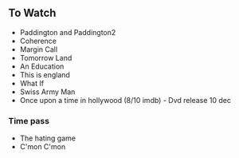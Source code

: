 
## To Watch
* Paddington and Paddington2
* Coherence
* Margin Call
* Tomorrow Land
* An Education
* This is england
* What If
* Swiss Army Man
* Once upon a time in hollywood (8/10 imdb) - Dvd release 10 dec


### Time pass
* The hating game
* C'mon C'mon
